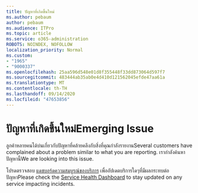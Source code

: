 ```yaml
---
title: ปัญหาที่เกิดขึ้นใหม่
ms.author: pebaum
author: pebaum
ms.audience: ITPro
ms.topic: article
ms.service: o365-administration
ROBOTS: NOINDEX, NOFOLLOW
localization_priority: Normal
ms.custom:
- "1965"
- "9000337"
ms.openlocfilehash: 25aa596d548e01d8f355448f33dd873064d597f7
ms.sourcegitcommit: 483444ab35ab0e4d410d121562045efde47aa61a
ms.translationtype: MT
ms.contentlocale: th-TH
ms.lasthandoff: 09/14/2020
ms.locfileid: "47653856"
---
```

# <a name="emerging-issue"></a><span data-ttu-id="8d1df-102">ปัญหาที่เกิดขึ้นใหม่</span><span class="sxs-lookup"><span data-stu-id="8d1df-102">Emerging Issue</span></span>

<span data-ttu-id="8d1df-103">ลูกค้าหลายคนได้บ่นเกี่ยวกับปัญหาที่คล้ายคลึงกับสิ่งที่คุณกำลังรายงาน</span><span class="sxs-lookup"><span data-stu-id="8d1df-103">Several customers have complained about a problem similar to what you are reporting.</span></span> <span data-ttu-id="8d1df-104">เรากำลังค้นหาปัญหานี้</span><span class="sxs-lookup"><span data-stu-id="8d1df-104">We are looking into this issue.</span></span>

<span data-ttu-id="8d1df-105">โปรดตรวจสอบ [แดชบอร์ดความสมบูรณ์ของบริการ](https://admin.microsoft.com/adminportal/home#/servicehealth) เพื่ออัปเดตบริการใดๆที่มีผลกระทบต่อปัญหา</span><span class="sxs-lookup"><span data-stu-id="8d1df-105">Please check the [Service Health Dashboard](https://admin.microsoft.com/adminportal/home#/servicehealth) to stay updated on any service impacting incidents.</span></span>